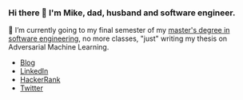 ### Hi there 👋 I'm Mike, dad, husband and software engineer.

🔭  I’m currently going to my final semester of my [master's degree in software engineering](https://www.cs.ut.ee/en/studying/software-engineering-msc), no more classes, "just" writing my thesis on Adversarial Machine Learning.

* [Blog](https://softwareengineering.netlify.app/)
* [LinkedIn](https://www.linkedin.com/in/mikecamara)
* [HackerRank](https://www.hackerrank.com/mikecamara)
* [Twitter](https://www.twitter.com/mikegomescamara)

